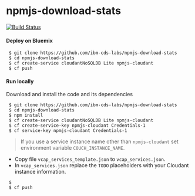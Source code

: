 # npmjs-download-stats

[![Build Status](https://travis-ci.org/ibm-cds-labs/npmjs-download-stats.svg?branch=master)](https://travis-ci.org/ibm-cds-labs/npmjs-download-stats)

#### Deploy on Bluemix

```
 $ git clone https://github.com/ibm-cds-labs/npmjs-download-stats
 $ cd npmjs-download-stats
 $ cf create-service cloudantNoSQLDB Lite npmjs-cloudant
 $ cf push
```

#### Run locally

Download and install the code and its dependencies

```
 $ git clone https://github.com/ibm-cds-labs/npmjs-download-stats
 $ cd npmjs-download-stats
 $ npm install
 $ cf create-service cloudantNoSQLDB Lite npmjs-cloudant
 $ cf create-service-key npmjs-cloudant Credentials-1
 $ cf service-key npmjs-cloudant Credentials-1
```

> If you use a service instance name other than `npmjs-cloudant` set environment variable `COUCH_INSTANCE_NAME`.

* Copy file `vcap_services_template.json` to `vcap_services.json`.
* In `vcap_services.json` replace the `TODO` placeholders with your Cloudant instance information.

``` 
 $ 
 $ cf push
```